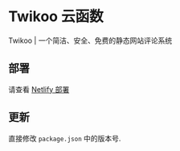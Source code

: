 # Twikoo 云函数

Twikoo | 一个简洁、安全、免费的静态网站评论系统

## 部署

请查看 [Netlify 部署](https://twikoo.js.org/backend.html#netlify-部署)

## 更新

直接修改 `package.json` 中的版本号.
